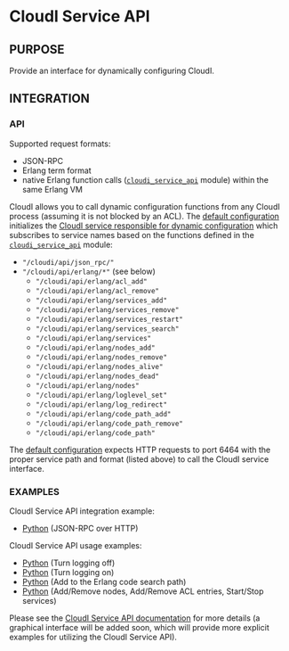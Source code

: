 # CloudI Service API

## PURPOSE

Provide an interface for dynamically configuring CloudI.

## INTEGRATION

### API

Supported request formats:

* JSON-RPC
* Erlang term format
* native Erlang function calls ([`cloudi_service_api`](https://github.com/okeuday/CloudI/blob/master/src/lib/cloudi_core/src/cloudi_service_api.erl) module) within the same Erlang VM

CloudI allows you to call dynamic configuration functions from any CloudI
process (assuming it is not blocked by an ACL).  The [default configuration](https://github.com/okeuday/CloudI/blob/master/src/cloudi.conf.in)
initializes the [CloudI service responsible for dynamic configuration](https://github.com/okeuday/CloudI/blob/master/src/lib/cloudi_services_internal/src/cloudi_service_api_requests.erl)
which subscribes to service names based on the functions defined in the [`cloudi_service_api`](https://github.com/okeuday/CloudI/blob/master/src/lib/cloudi_core/src/cloudi_service_api.erl) module:

* `"/cloudi/api/json_rpc/"`
* `"/cloudi/api/erlang/*"` (see below)
  * `"/cloudi/api/erlang/acl_add"`
  * `"/cloudi/api/erlang/acl_remove"`
  * `"/cloudi/api/erlang/services_add"`
  * `"/cloudi/api/erlang/services_remove"`
  * `"/cloudi/api/erlang/services_restart"`
  * `"/cloudi/api/erlang/services_search"`
  * `"/cloudi/api/erlang/services"`
  * `"/cloudi/api/erlang/nodes_add"`
  * `"/cloudi/api/erlang/nodes_remove"`
  * `"/cloudi/api/erlang/nodes_alive"`
  * `"/cloudi/api/erlang/nodes_dead"`
  * `"/cloudi/api/erlang/nodes"`
  * `"/cloudi/api/erlang/loglevel_set"`
  * `"/cloudi/api/erlang/log_redirect"`
  * `"/cloudi/api/erlang/code_path_add"`
  * `"/cloudi/api/erlang/code_path_remove"`
  * `"/cloudi/api/erlang/code_path"`

The [default configuration](https://github.com/okeuday/CloudI/blob/master/src/cloudi.conf.in)
expects HTTP requests to port 6464 with the proper service path and format
(listed above) to call the CloudI service interface.

### EXAMPLES

CloudI Service API integration example:

* [Python](https://github.com/okeuday/CloudI/blob/master/src/service_api/python/cloudi_service_api.py) (JSON-RPC over HTTP)

CloudI Service API usage examples:

* [Python](https://github.com/okeuday/CloudI/blob/master/src/tests/service_api/logging_off.py) (Turn logging off)
* [Python](https://github.com/okeuday/CloudI/blob/master/src/tests/service_api/logging_on.py) (Turn logging on)
* [Python](https://github.com/okeuday/CloudI/blob/master/src/tests/service_api/path.py) (Add to the Erlang code search path)
* [Python](https://github.com/okeuday/CloudI/blob/master/src/tests/service_api/run.py) (Add/Remove nodes, Add/Remove ACL entries, Start/Stop services)

Please see the [CloudI Service API documentation](http://cloudi.org/api.html#CloudI)
for more details (a graphical interface will be added soon,
which will provide more explicit examples for utilizing the CloudI Service API).
